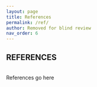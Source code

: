 ```yaml
---
layout: page
title: References
permalink: /ref/
author: Removed for blind review
nav_order: 6
---
```

## REFERENCES
<br>
References go here
<br><br>
